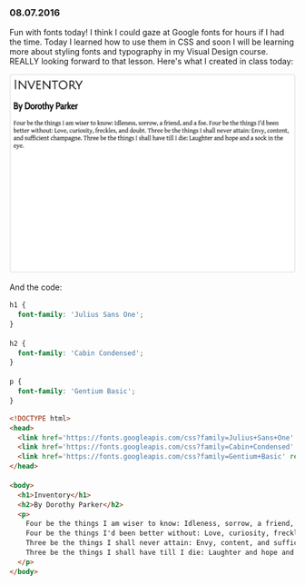 ### 08.07.2016

Fun with fonts today! I think I could gaze at Google fonts for hours if I had the time. Today I learned how to use them
in CSS and soon I will be learning more about styling fonts and typography in my Visual Design course.
REALLY looking forward to that lesson. Here's what I created in class today:

![CSS 080716](/080716.png)

And the code:
```css
h1 {
  font-family: 'Julius Sans One';
}

h2 {
  font-family: 'Cabin Condensed';
}

p {
  font-family: 'Gentium Basic';
}
```
```html
<!DOCTYPE html>
<head>
  <link href='https://fonts.googleapis.com/css?family=Julius+Sans+One' rel='stylesheet' type='text/css'>
  <link href='https://fonts.googleapis.com/css?family=Cabin+Condensed' rel='stylesheet' type='text/css'>
  <link href='https://fonts.googleapis.com/css?family=Gentium+Basic' rel='stylesheet' type='text/css'>
</head>

<body>
  <h1>Inventory</h1>
  <h2>By Dorothy Parker</h2>
  <p>
    Four be the things I am wiser to know: Idleness, sorrow, a friend, and a foe.
    Four be the things I'd been better without: Love, curiosity, freckles, and doubt.
    Three be the things I shall never attain: Envy, content, and sufficient champagne.
    Three be the things I shall have till I die: Laughter and hope and a sock in the eye.
  </p>
</body>
```
